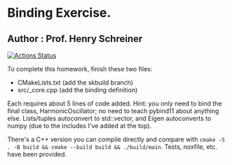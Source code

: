 # Binding Exercise.

## Author : Prof. Henry Schreiner

[![Actions Status][actions-badge]][actions-link]

To complete this homework, finish these two files:

- CMakeLists.txt (add the skbuild branch)
- src/\_core.cpp (add the binding definition)

Each requires about 5 lines of code added. Hint: you only need to bind the final
class, HarmonicOscillator; no need to teach pybind11 about anything else.
Lists/tuples autoconvert to std::vector, and Eigen autoconverts to numpy (due to
the includes I've added at the top).

There's a C++ version you can compile directly and compare with
`cmake -S . -B build && cmake --build build && ./build/main`. Tests, noxfile,
etc. have been provided.

<!-- prettier-ignore-start -->
[actions-badge]:            https://github.com/se-for-sci/binding-exercise-solution/workflows/CI/badge.svg
[actions-link]:             https://github.com/se-for-sci/binding-exercise-solution/actions

<!-- prettier-ignore-end -->
